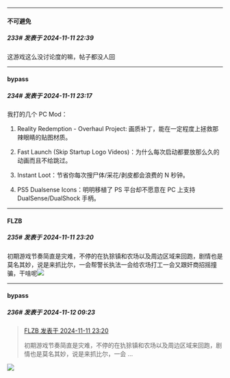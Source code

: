﻿
*****

####  不可避免  
##### 233#       发表于 2024-11-11 22:39

这游戏这么没讨论度的嘛，帖子都没人回


*****

####  bypass  
##### 234#       发表于 2024-11-11 23:17

我打的几个 PC Mod：

1. Reality Redemption - Overhaul Project: 画质补丁，能在一定程度上拯救那辣眼睛的贴图材质。

2. Fast Launch (Skip Startup Logo Videos)：为什么每次启动都要放那么久的动画而且不给跳过。

3. Instant Loot：节省你每次搜尸体/采花/剥皮都会浪费的 N 秒钟。

4. PS5 Dualsense Icons：明明移植了 PS 平台却不愿意在 PC 上支持 DualSense/DualShock 手柄。

*****

####  FLZB  
##### 235#       发表于 2024-11-11 23:20

初期游戏节奏简直是灾难，不停的在犰狳镇和农场以及周边区域来回跑，剧情也是莫名其妙，说是来抓比尔，一会帮警长执法一会给农场打工一会又跟奸商招摇撞骗，干啥呢<img src="https://static.saraba1st.com/image/smiley/face2017/002.png" referrerpolicy="no-referrer">


*****

####  bypass  
##### 236#       发表于 2024-11-12 09:23

<blockquote><a href="httphttps://bbs.saraba1st.com/2b/forum.php?mod=redirect&amp;goto=findpost&amp;pid=66675170&amp;ptid=2146125" target="_blank">FLZB 发表于 2024-11-11 23:20</a>

初期游戏节奏简直是灾难，不停的在犰狳镇和农场以及周边区域来回跑，剧情也是莫名其妙，说是来抓比尔，一会 ...</blockquote>
<img src="https://static.saraba1st.com/image/smiley/face2017/035.png" referrerpolicy="no-referrer">

